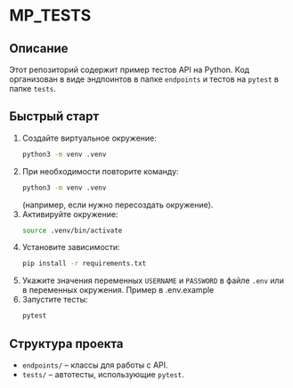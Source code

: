 # MP_TESTS

## Описание

Этот репозиторий содержит пример тестов API на Python. Код организован 
в виде эндпоинтов в папке `endpoints` и тестов на `pytest` в папке `tests`.

## Быстрый старт

1. Создайте виртуальное окружение:
   ```bash
   python3 -m venv .venv
   ```
2. При необходимости повторите команду:
   ```bash
   python3 -m venv .venv
   ```
   (например, если нужно пересоздать окружение).
3. Активируйте окружение:
   ```bash
   source .venv/bin/activate
   ```
4. Установите зависимости:
   ```bash
   pip install -r requirements.txt
   ```
5. Укажите значения переменных `USERNAME` и `PASSWORD` в файле `.env` или 
   в переменных окружения. Пример в .env.example
6. Запустите тесты:
   ```bash
   pytest
   ```

## Структура проекта

- `endpoints/` – классы для работы с API.
- `tests/` – автотесты, использующие `pytest`.

